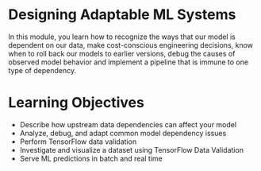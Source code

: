 # Designing Adaptable ML Systems

In this module, you learn how to recognize the ways that our model is dependent on our data, make cost-conscious engineering decisions, know when to roll back our models to earlier versions, debug the causes of observed model behavior and implement a pipeline that is immune to one type of dependency.

# Learning Objectives

- Describe how upstream data dependencies can affect your model
- Analyze, debug, and adapt common model dependency issues
- Perform TensorFlow data validation
- Investigate and visualize a dataset using TensorFlow Data Validation
- Serve ML predictions in batch and real time